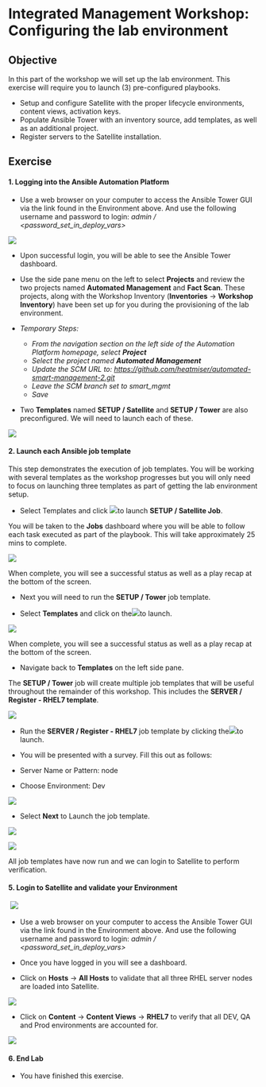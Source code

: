 Integrated Management Workshop: Configuring the lab environment
==============================================================

Objective
---------

In this part of the workshop we will set up the lab environment. This exercise will require you to launch (3) pre-configured playbooks. 

-   Setup and configure Satellite with the proper lifecycle environments, content views, activation keys. 
-   Populate Ansible Tower with an inventory source, add templates, as well as an additional project.
-   Register servers to the Satellite installation.


Exercise
--------

#### 1\. Logging into the Ansible Automation Platform

-   Use a web browser on your computer to access the Ansible Tower GUI via the link found in the Environment above. And use the following username and password to login: *admin / <password_set_in_deploy_vars>* 

![](https://lh3.googleusercontent.com/qPZKoTY_llCgALI1Y4E1Y9jpXx9BPiLlcRoZeevtMfZnRq256WKil3RSbKa6RWgXd8Xkl9RZsAOvShmZISoGg1yvxZ2UIYfVMUUCnNnZix4xQF1GVBSa-TKktg1Mvb_W95lHgqiN)

-   Upon successful login, you will be able to see the Ansible Tower dashboard.

-   Use the side pane menu on the left to select **Projects** and review the two projects named **Automated Management** and **Fact Scan**. These projects, along with the Workshop Inventory (**Inventories** -> **Workshop Inventory**) have been set up for you during the provisioning of the lab environment.

- *Temporary Steps:* 
    - *From the navigation section on the left side of the Automation Platform homepage, select* ***Project*** 
    - *Select the project named **Automated Management***
    - *Update the SCM URL to: https://github.com/heatmiser/automated-smart-management-2.git*
    - *Leave the SCM branch set to smart_mgmt*
    - *Save*

-   Two **Templates** named **SETUP / Satellite** and **SETUP / Tower** are also preconfigured. We will need to launch each of these.

![](https://lh4.googleusercontent.com/kz6l-YuNoKknP6nX7nJTooAmVa91z4up4CoE6c2L2UW2cvJpaOaKXs9vVr62IPN8zA1Od5ADmsX-6K-PNEgKUzFiESAiFW0IqZae94Gd7rS1kt8qm_CrfWbAEHYoQ1FEsglCRFVL)

#### 2\. Launch each Ansible job template

This step demonstrates the execution of job templates. You will be working with several templates as the workshop progresses but you will only need to focus on launching three templates as part of getting the lab environment setup.

-   Select Templates and click ![](https://lh4.googleusercontent.com/gzrvCZUQ1OL1alwQW-3Qh4docaalU8LfaEYFYKw2xfXejbS9e6wan9oYMVrqPW9sUACav4GV8ChXdlFEzcb3XyeCh24HhHGCyEs-4iKHDJL8eYJTtuxV-9RB7LbXjQRWMp_jvLdE)to launch **SETUP / Satellite Job**.

You will be taken to the **Jobs** dashboard where you will be able to follow each task executed as part of the playbook. This will take approximately 25 mins to complete.

![](https://lh3.googleusercontent.com/L3sFy0yfpkcmKvUy1elRQIPbNM7XnCI1HgF5tzi6adwmfDDIbwAl864N0GGchTeGQV6sgCCr5ZoCMtXEKMr3hrEynmkpnMWrh5LtOGbXCxvHyruKbzLRLkhaKxCDa4owY_nnqhQw)

When complete, you will see a successful status as well as a play recap at the bottom of the screen.

-   Next you will need to run the **SETUP / Tower** job template. 

-   Select **Templates** and click on the![](https://lh4.googleusercontent.com/gzrvCZUQ1OL1alwQW-3Qh4docaalU8LfaEYFYKw2xfXejbS9e6wan9oYMVrqPW9sUACav4GV8ChXdlFEzcb3XyeCh24HhHGCyEs-4iKHDJL8eYJTtuxV-9RB7LbXjQRWMp_jvLdE)to launch.

![](https://lh4.googleusercontent.com/MGisqVAxZlFK4AP9RZ1YsNFv1QdqLr5Y53FAIjyZbsp7khmC9xLCZpDxvpgTMU2qj4jqEJCE-r-KIz6YqIaY2h-Iex4b0OZZ6qHJmpk4K6wW_amI1aWjUs7jzbSrnHN6co1oCMZS)

When complete, you will see a successful status as well as a play recap at the bottom of the screen.

-   Navigate back to **Templates** on the left side pane.

The **SETUP / Tower** job will create multiple job templates that will be useful throughout the remainder of this workshop. This includes the **SERVER / Register - RHEL7 template**. 

![](https://lh4.googleusercontent.com/xy3fDRQ0LUC9SY1aHlk-hWwdDEDx-UH7nygw3cUb_8SQYSjGLeYpS5juGvl9CjSHB7MvJRShpOVOYMAUNPKfi5C6SPUXHWfGUjaMaax9enjWNS5nbpCM0Fai8hFb4QpJwZypNr4k)

-   Run the **SERVER / Register - RHEL7** job template by clicking the![](https://lh4.googleusercontent.com/gzrvCZUQ1OL1alwQW-3Qh4docaalU8LfaEYFYKw2xfXejbS9e6wan9oYMVrqPW9sUACav4GV8ChXdlFEzcb3XyeCh24HhHGCyEs-4iKHDJL8eYJTtuxV-9RB7LbXjQRWMp_jvLdE)to launch.

-   You will be presented with a survey. Fill this out as follows:

-   Server Name or Pattern: node

-   Choose Environment: Dev

![](https://lh4.googleusercontent.com/DnlOvimZgX8NLFLrgF_loVlkmouWED1-g5BDS5kqDLPeyJvESWt6yY56GGWtCyhM2LVVpkI3D2CkZE7uTG1wD-YiULTCfZSUxxkZU5CilIzxxUNsEwuV1tGQ67Fz2mkONAlEcsgA)

-   Select **Next** to Launch the job template.

![](https://lh5.googleusercontent.com/4dJWGCBg3UYWvsrLMe36j19O2aC5DU2Fo3HW7fyFj8dTVwxrenYa7t7VvvyaXxIBMY4YRfcwL1z5yhZxIbBoe9eVd4o-q0AtpVArgQdMDmAqpV6w4zeDpbe2xobrQ23N4UIk-nlC)

![](https://lh4.googleusercontent.com/AvmmXeKsqMJY7UqF-YkXcc5f1MrdsyzmaRS3DhzDKGCjk33eJSKOmrCYQg-2C_EGb6y0IZdW2k5fTkLDvA4xQOotFbUpivtl3EAZr4vAMyNSaXSYpBtjPB8Woxoo8FuqvqmfxhMK)

All job templates have now run and we can login to Satellite to perform verification.

#### 5\. Login to Satellite and validate your Environment

 ![](https://lh4.googleusercontent.com/xQc7AudiblHnV7vKVFv0_055wfoeODtDltSS1_C6yV_ppF3rmfN_B78dw-Lo-OvN2ey5aE20UkuxnqYPgtmwQ0pqDdXuHqZZ4yI1rV0_E8PaFeLJHBuTR2FngYQwtutxRzpOSrEe)

-   Use a web browser on your computer to access the Ansible Tower GUI via the link found in the Environment above. And use the following username and password to login: *admin / <password_set_in_deploy_vars>*

-   Once you have logged in you will see a dashboard.

-   Click on **Hosts** -> **All Hosts** to validate that all three RHEL server nodes are loaded into Satellite. 

![](https://lh6.googleusercontent.com/_TeRjA3Yk4WUBTBz0XC7JTCSTVg8WKk_0mcFsWvQ59SB3KpxHzIWbGOxAVwvYgHg3onLuQDlhoEv7bcgRQQBCl9AhuZdfoWgHbVu_fMPxx4v9RJiAckvydwMQM_H37ucoYLfCO2D)

-   Click on **Content** -> **Content Views** -> **RHEL7** to verify that all DEV, QA and Prod environments are accounted for.

![](https://lh4.googleusercontent.com/AWbPrWmlXnm6ALxRs45Q-7LGnyA9muQiM_wWRqBUcU3OUwg1c26OML0YGywUL_5eivJK7F5e1NlwCvKDrIBDr8qflTut1KNIUsOUuQgpl6dkpHJ3mFjsKh3sg01NP5CJYn3HHGQa)

#### 6\. End Lab

-   You have finished this exercise.
